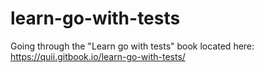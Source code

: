 # learn-go-with-tests

Going through the "Learn go with tests" book located here: https://quii.gitbook.io/learn-go-with-tests/
